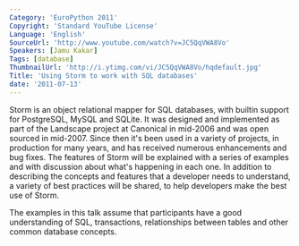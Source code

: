 ```yaml
---
Category: 'EuroPython 2011'
Copyright: 'Standard YouTube License'
Language: 'English'
SourceUrl: 'http://www.youtube.com/watch?v=JC5QqVWA8Vo'
Speakers: [Jamu Kakar]
Tags: [database]
ThumbnailUrl: 'http://i.ytimg.com/vi/JC5QqVWA8Vo/hqdefault.jpg'
Title: 'Using Storm to work with SQL databases'
date: '2011-07-13'
---
```

Storm is an object relational mapper for SQL databases, with builtin support
for PostgreSQL, MySQL and SQLite. It was designed and implemented as part of
the Landscape project at Canonical in mid-2006 and was open sourced in
mid-2007. Since then it's been used in a variety of projects, in production
for many years, and has received numerous enhancements and bug fixes. The
features of Storm will be explained with a series of examples and with
discussion about what's happening in each one. In addition to describing the
concepts and features that a developer needs to understand, a variety of best
practices will be shared, to help developers make the best use of Storm.

The examples in this talk assume that participants have a good understanding
of SQL, transactions, relationships between tables and other common database
concepts.
